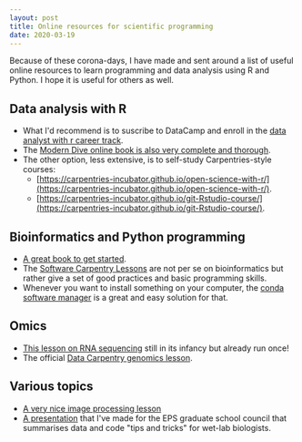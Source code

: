 ```yaml
---
layout: post
title: Online resources for scientific programming
date: 2020-03-19
---
```


Because of these corona-days, I have made and sent around a list of useful online resources to learn programming and data analysis using R and Python. I hope it is useful for others as well.


## Data analysis with R

* What I'd recommend is to suscribe to DataCamp and enroll in the [data analyst with r career track](https://learn.datacamp.com/career-tracks/data-analyst-with-r).
* The [Modern Dive online book is also very complete and thorough](https://moderndive.com/index.html).  
* The other option, less extensive, is to self-study Carpentries-style courses: 
  * [https://carpentries-incubator.github.io/open-science-with-r/](https://carpentries-incubator.github.io/open-science-with-r/). 
  * [https://carpentries-incubator.github.io/git-Rstudio-course/](https://carpentries-incubator.github.io/git-Rstudio-course/).
 
## Bioinformatics and Python programming
* [A great book to get started](https://vincebuffalo.com/book/). 
* The [Software Carpentry Lessons](https://software-carpentry.org/lessons/) are not per se on bioinformatics but rather give a set of good practices and basic programming skills.
* Whenever you want to install something on your computer, the [conda software manager](https://carpentries-incubator.github.io/introduction-to-conda-for-data-scientists/index.html) is a great and easy solution for that.

## Omics
* [This lesson on RNA sequencing](https://scienceparkstudygroup.github.io/rna-seq-lesson/) still in its infancy but already run once!  
* The official [Data Carpentry genomics lesson](https://datacarpentry.org/genomics-workshop/). 

## Various topics
* [A very nice image processing lesson](https://datacarpentry.org/image-processing/ )
* [A presentation](https://zenodo.org/record/2561849) that I've made for the EPS graduate school council that summarises data and code "tips and tricks" for wet-lab biologists.